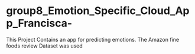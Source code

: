 # group8_Emotion_Specific_Cloud_App_Francisca-
This Project Contains an app for predicting emotions. The Amazon fine foods review Dataset was used
